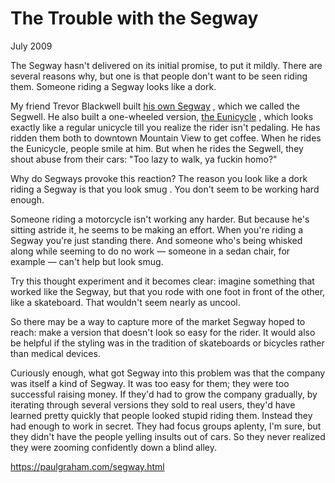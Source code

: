 # The Trouble with the Segway

July 2009

The Segway hasn't delivered on its initial promise, to put it mildly. There are several reasons why, but one is that people don't want to be seen riding them. Someone riding a Segway looks like a dork.

My friend Trevor Blackwell built [his own Segway](http://tlb.org/#scooter) , which we called the Segwell. He also built a one-wheeled version, [the Eunicycle](http://tlb.org/#eunicycle) , which looks exactly like a regular unicycle till you realize the rider isn't pedaling. He has ridden them both to downtown Mountain View to get coffee. When he rides the Eunicycle, people smile at him. But when he rides the Segwell, they shout abuse from their cars: "Too lazy to walk, ya fuckin homo?"

Why do Segways provoke this reaction? The reason you look like a dork riding a Segway is that you look smug . You don't seem to be working hard enough.

Someone riding a motorcycle isn't working any harder. But because he's sitting astride it, he seems to be making an effort. When you're riding a Segway you're just standing there. And someone who's being whisked along while seeming to do no work — someone in a sedan chair, for example — can't help but look smug.

Try this thought experiment and it becomes clear: imagine something that worked like the Segway, but that you rode with one foot in front of the other, like a skateboard. That wouldn't seem nearly as uncool.

So there may be a way to capture more of the market Segway hoped to reach: make a version that doesn't look so easy for the rider. It would also be helpful if the styling was in the tradition of skateboards or bicycles rather than medical devices.

Curiously enough, what got Segway into this problem was that the company was itself a kind of Segway. It was too easy for them; they were too successful raising money. If they'd had to grow the company gradually, by iterating through several versions they sold to real users, they'd have learned pretty quickly that people looked stupid riding them. Instead they had enough to work in secret. They had focus groups aplenty, I'm sure, but they didn't have the people yelling insults out of cars. So they never realized they were zooming confidently down a blind alley.

https://paulgraham.com/segway.html
